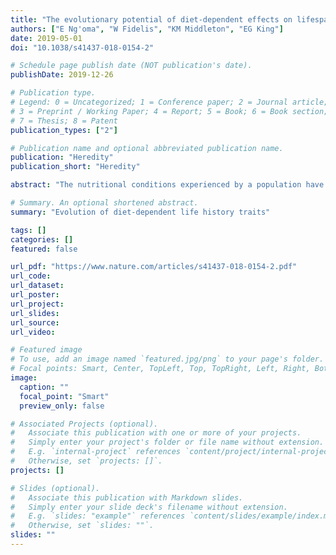 ```yaml
---
title: "The evolutionary potential of diet-dependent effects on lifespan and fecundity in a multi-parental population of Drosophila melanogaster"
authors: ["E Ng'oma", "W Fidelis", "KM Middleton", "EG King"]
date: 2019-05-01
doi: "10.1038/s41437-018-0154-2"

# Schedule page publish date (NOT publication's date).
publishDate: 2019-12-26

# Publication type.
# Legend: 0 = Uncategorized; 1 = Conference paper; 2 = Journal article;
# 3 = Preprint / Working Paper; 4 = Report; 5 = Book; 6 = Book section;
# 7 = Thesis; 8 = Patent
publication_types: ["2"]

# Publication name and optional abbreviated publication name.
publication: "Heredity"
publication_short: "Heredity"

abstract: "The nutritional conditions experienced by a population have a major role in shaping trait evolution in many taxa. Constraints exerted by nutrient limitation or nutrient imbalance can influence the maximal value that fitness components such as reproduction and lifespan attains, and organisms may shift how resources are allocated to different structures and functions in response to changes in nutrition. Whether the phenotypic changes associated with changes in nutrition represent an adaptive response is largely unknown. Further, it is unclear whether the response of fitness components to diet even has the potential to evolve in most systems. In this study, we use an admixed multi-parental population of *Drosophila melanogaster* reared in three different diet conditions to estimate quantitative genetic parameters for lifespan and fecundity. We find significant genetic variation for both traits in our population and show that lifespan has moderate to high heritabilities within diets. Genetic correlations for lifespan between diets were significantly less than one, demonstrating a strong genotype by diet interaction. These findings demonstrate substantial standing genetic variation in our population that is comparable to natural populations and highlights the potential for adaptation to changing nutritional environments."

# Summary. An optional shortened abstract.
summary: "Evolution of diet-dependent life history traits"

tags: []
categories: []
featured: false

url_pdf: "https://www.nature.com/articles/s41437-018-0154-2.pdf"
url_code:
url_dataset:
url_poster:
url_project:
url_slides:
url_source:
url_video:

# Featured image
# To use, add an image named `featured.jpg/png` to your page's folder. 
# Focal points: Smart, Center, TopLeft, Top, TopRight, Left, Right, BottomLeft, Bottom, BottomRight.
image:
  caption: ""
  focal_point: "Smart"
  preview_only: false

# Associated Projects (optional).
#   Associate this publication with one or more of your projects.
#   Simply enter your project's folder or file name without extension.
#   E.g. `internal-project` references `content/project/internal-project/index.md`.
#   Otherwise, set `projects: []`.
projects: []

# Slides (optional).
#   Associate this publication with Markdown slides.
#   Simply enter your slide deck's filename without extension.
#   E.g. `slides: "example"` references `content/slides/example/index.md`.
#   Otherwise, set `slides: ""`.
slides: ""
---
```

